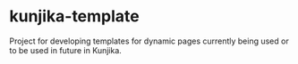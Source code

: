 kunjika-template
================

Project for developing templates for dynamic pages currently being used or to be used in future in Kunjika. 
